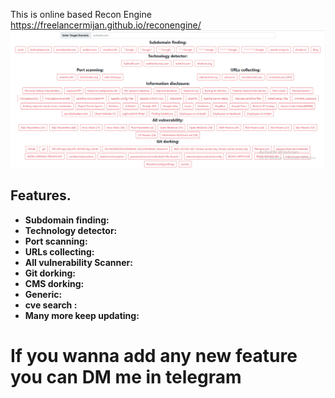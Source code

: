 This is online based Recon Engine https://freelancermijan.github.io/reconengine/
<img src="./images/recon-engine.png" alt="Recon Engine">
## Features. 

- **Subdomain finding:**
- **Technology detector:**
- **Port scanning:**
- **URLs collecting:**
- **All vulnerability Scanner:**
- **Git dorking:**
- **CMS dorking:**
- **Generic:**
- **cve search :**
- **Many more keep updating:**

# If you wanna add any new feature you can DM me in telegram
